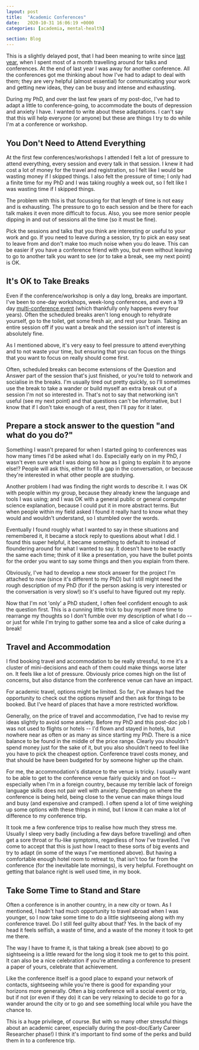 ```yaml
---
layout: post
title:  "Academic Conferences"
date:   2020-10-31 16:06:19 +0000
categories: [academia, mental-health]

section: Blog
---
```


This is a slightly delayed post, that I had been meaning to write since [last year](\mega-march), when I spent most of a month travelling around for talks and conferences. At the end of last year I was away for another conference. All the conferences got me thinking about how I've had to adapt to deal with them; they are very helpful (almost essential) for communicating your work and getting new ideas, they can be busy and intense and exhausting.

During my PhD, and over the last few years of my post-doc, I've had to adapt a little to conference-going, to accommodate the bouts of depression and anxiety I have. I wanted to write about these adaptations. I can't say that this will help everyone (or anyone) but these are things I try to do while I'm at a conference or workshop.

## You Don't Need to Attend Everything

At the first few conferences/workshops I attended I felt a lot of pressure to attend everything, every session and every talk in that session. I knew it had cost a lot of money for the travel and registration, so I felt like I would be wasting money if I skipped things. I also felt the pressure of time; I only had a finite time for my PhD and I was taking roughly a week out, so I felt like I was wasting time if I skipped things.

The problem with this is that focussing for that length of time is not easy and is exhausting. The pressure to go to each session and be there for each talk makes it even more difficult to focus. Also, you see more senior people dipping in and out of sessions all the time (so it must be fine).

Pick the sessions and talks that you think are interesting or useful to your work and go. If you need to leave during a session, try to pick an easy seat to leave from and don't make too much noise when you do leave. This can be easier if you have a conference friend with you, but even without leaving to go to another talk you want to see (or to take  a break, see my next point) is OK.

## It's OK to Take Breaks

Even if the conference/workshop is only a day long, breaks are important. I've been to one-day workshops, week-long conferences, and even a 19 day [multi-conference event](https://www.floc2018.org) (which thankfully only happens every four years). Often the scheduled breaks aren't long enough to rehydrate yourself, go to the toilet, get some fresh air, and rest your brain. Taking an entire session off if you want a break and the session isn't of interest is absolutely fine.

As I mentioned above, it's very easy to feel pressure to attend everything and to not waste your time, but ensuring that you can focus on the things that you want to focus on really should come first.

Often, scheduled breaks can become extensions of the Question and Answer part of the session that's just finished, or you're told to network and socialise in the breaks. I'm usually tired out pretty quickly, so I'll sometimes use the break to take a wander or build myself an extra break out of a session I'm not so interested in. That's not to say that networking isn't useful (see my next point) and that questions can't be informative, but I know that if I don't take enough of a rest, then I'll pay for it later.

## Prepare a stock answer to the question "and what do you do?"

Something I wasn't prepared for when I started going to conferences was how many times I'd be asked what I do. Especially early on in my PhD, _I_ wasn't even sure what I was doing so how as I going to explain it to anyone else!? People will ask this, either to fill a gap in the conversation, or because they're interested in what other people are studying.

Another problem I had was finding the right words to describe it. I was OK with people within my group, because they already knew the language and tools I was using; and I was OK with a general public or general computer science explanation, because I could put it in more abstract terms. But when people within my field asked I found it really hard to know what they would and wouldn't understand, so I stumbled over the words.

Eventually I found roughly what I wanted to say in these situations and remembered it, it became a stock reply to questions about what I did. I found this super helpful, it became something to default to instead of floundering around for what I wanted to say. It doesn't have to be exactly the same each time; think of it like a presentation, you have the bullet points for the order you want to say some things and then you explain from there.

Obviously, I've had to develop a new stock answer for the project I'm attached to now (since it's different to my PhD) but I still might need the rough description of my PhD (for if the person asking is very interested or the conversation is very slow!) so it's useful to have figured out my reply.

Now that I'm not 'only' a PhD student, I often feel confident enough to ask the question first. This is a cunning little trick to buy myself more time to rearrange my thoughts so I don't fumble over my description of what I do -- or just for while I'm trying to gather some tea and a slice of cake during a break!

## Travel and Accommodation

I find booking travel and accommodation to be really stressful, to me it's a cluster of mini-decisions and each of them could make things worse later on. It feels like a lot of pressure. Obviously price comes high on the list of concerns, but also distance from the conference venue can have an impact.

For academic travel, options might be limited. So far, I've always had the opportunity to check out the options myself and then ask for things to be booked. But I've heard of places that have a more restricted workflow.

Generally, on the price of travel and accommodation, I've had to revise my ideas slightly to avoid some anxiety. Before my PhD and this post-doc job I was not used to flights or hotels -- I'd flown and stayed in hotels, but nowhere near as often or as many as since starting my PhD. There is a nice balance to be found in the middle of the price range. Clearly you shouldn't spend money just for the sake of it, but you also shouldn't need to feel like you have to pick the cheapest option. Conference travel costs money, and that should be have been budgeted for by someone higher up the chain.

For me, the accommodation's distance to the venue is tricky. I usually want to be able to get to the conference venue fairly quickly and on foot  -- especially when I'm in a foreign country, because my terrible lack of foreign language skills does not pair well with anxiety. Depending on where the conference is being held, being close to the venue can make things loud and busy (and expensive and cramped). I often spend a lot of time weighing up some options with these things in mind, but I know it can make a lot of difference to my conference trip.

It took me a few conference trips to realise how much they stress me. Usually I sleep very badly (including a few days before travelling) and often get a sore throat or flu-like symptoms, regardless of how I've travelled. I've come to accept that this is just how I react to these sorts of big events and try to adapt (in some of the ways I've mentioned above). But having a comfortable enough hotel room to retreat to, that isn't too far from the conference (for the inevitable late mornings), is very helpful. Forethought on getting that balance right is well used time, in my book.

## Take Some Time to Stand and Stare

Often a conference is in another country, in a new city or town. As I mentioned, I hadn't had much opportunity to travel abroad when I was younger, so I now take some time to do a little sightseeing along with my conference travel. Do I still feel guilty about that? Yes. In the back of my head it feels selfish, a waste of time, and a waste of the money it took to get me there.

The way I have to frame it, is that taking a break (see above) to go sightseeing is a little reward for the long slog it took me to get to this point. It can also be a nice celebration if you're attending a conference to present a paper of yours, celebrate that achievement.

Like the conference itself is a good place to expand your network of contacts, sightseeing while you're there is good for expanding your horizons more generally. Often a big conference will a social event or trip, but if not (or even if they do) it can be very relaxing to decide to go for a wander around the city or to go and see something local while you have the chance to.

This is a huge privilege, of course. But with so many other stressful things about an academic career, especially during the post-doc/Early Career Researcher phase!) I think it's important to find some of the perks and build them in to a conference trip.
